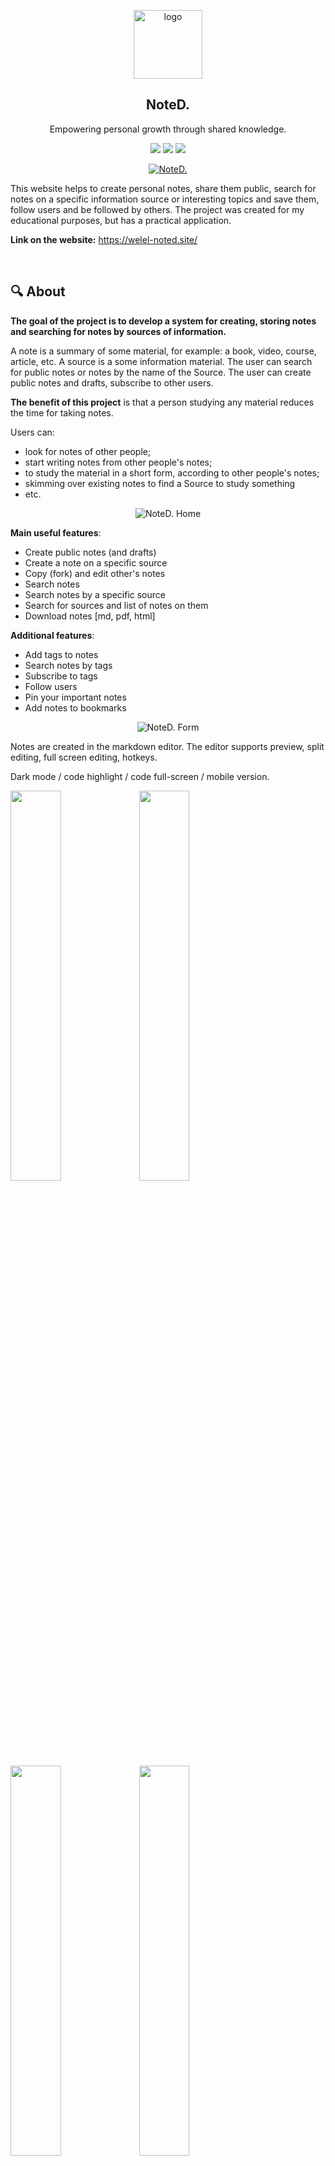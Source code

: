 <p align="center"><a href="https://welel-noted.site/"><img src="https://i.ibb.co/NjHnqXD/logo.png" alt="logo" width="110" border="0"></a></p>

<h2 align="center">NoteD.</h2>

<p align="center">Empowering personal growth through shared knowledge.</p>

<p align="center">
  <img src="https://img.shields.io/badge/python-v3.8-blue" >
  <img src="https://img.shields.io/badge/django-v4.1-blue">
  <img src="https://img.shields.io/badge/code%20style-black-black">
</p>

<p align="center">
  <a href="https://welel-noted.site/">
  <img src="https://i.ibb.co/ZMj9tvr/output-onlinepngtools.png" alt="NoteD."  border="0" />
  </a>
</p>

This website helps to create personal notes, share them public, search for notes on a specific information source or interesting topics and save them, follow users and be followed by others. The project was created for my educational purposes, but has a practical application.

**Link on the website:** https://welel-noted.site/

</br>

## 🔍 About

**The goal of the project is to develop a system for creating, storing notes and searching for notes by sources of information.**

A note is a summary of some material, for example: a book, video, course, article, etc. A source is a some information material.
The user can search for public notes or notes by the name of the Source. The user can create public notes and drafts, subscribe to other users.

**The benefit of this project** is that a person studying any material reduces the time for taking notes. 

Users can:
- look for notes of other people;
- start writing notes from other people's notes;
- to study the material in a short form, according to other people's notes;
- skimming over existing notes to find a Source to study something
- etc.

<p align="center"><img src="https://i.ibb.co/rtX98KM/screely-1671564311882.png" alt="NoteD. Home"  border="0" /></p>


**Main useful features**:

- Create public notes (and drafts)
- Create a note on a specific source
- Copy (fork) and edit other's notes
- Search notes
- Search notes by a specific source
- Search for sources and list of notes on them
- Download notes [md, pdf, html]

**Additional features**:

- Add tags to notes
- Search notes by tags
- Subscribe to tags
- Follow users
- Pin your important notes
- Add notes to bookmarks

<p align="center"><img src="https://i.ibb.co/FY8JrJw/screely-1671564251678.png" alt="NoteD. Form"  border="0" /></p>

Notes are created in the markdown editor. The editor supports preview, split editing, full screen editing, hotkeys.

Dark mode / code highlight / code full-screen / mobile version.

<p>
  <code><img width="40%" src="https://i.ibb.co/zR73qnJ/screely-1671641709714.png"></code>
  <code><img width="40%" src="https://i.ibb.co/QJCZk42/screely-1671564364437.png"></code>
  <br>
  <code><img width="40%" src="https://i.ibb.co/JRmRVjF/screely-1671630742282.png"></code>
  <code><img width="40%" src="https://i.ibb.co/86NxJQ4/screely-1671630946911.png"></code>
    <br>
  <code><img width="35%" src="https://i.ibb.co/fvGJFwN/Screen-Shot-2022-12-21-at-19-46-17-iphone13pink-portrait.png"></code>
  <code><img width="35%" src="https://i.ibb.co/Vx7scdn/Screen-Shot-2022-12-21-at-19-46-51-iphone13blue-portrait.png"></code>
</p>


## 🔥 Features

* Registration, authentication, authorization
  * with socials (google, github, yandex)
* WYSIWYG Markdown editing
* Internationalization (English, Russian)
* User profile
* Following system
* Tagging
* Search
* Bookmarks
* Likes
* Sharing content (twitter, whatsapp, telegram)
* Download posts (md, pdf, html)
* Twitter Bootstrap integration
* Responsive (modile) design
* Dark mode
* Code documentation
* GitHub API Integration (markdown)

</br>

## 🛠️ Tech stack

<p>
  <code><img width="10%" src="https://www.vectorlogo.zone/logos/python/python-ar21.svg"></code>
  <code><img width="10%" src="https://www.vectorlogo.zone/logos/djangoproject/djangoproject-ar21.svg"></code>
  <code><img width="10%" src="https://www.vectorlogo.zone/logos/postgresql/postgresql-ar21.svg"></code>
  <code><img width="10%" src="https://www.vectorlogo.zone/logos/redis/redis-ar21.svg"></code>
  <code><img width="10%" src="https://www.vectorlogo.zone/logos/git-scm/git-scm-ar21.svg"></code>
  <br/>
  
  <code><img width="10%" src="https://www.vectorlogo.zone/logos/nginx/nginx-ar21.svg"></code>
  <code><img width="10%" src="https://www.vectorlogo.zone/logos/gunicorn/gunicorn-ar21.svg"></code>
  <code><img width="10%" src="https://www.vectorlogo.zone/logos/docker/docker-ar21.svg"></code>
  <code><img width="10%" src="https://www.vectorlogo.zone/logos/jenkins/jenkins-ar21.svg"></code>
  <code><img width="10%" src="https://www.vectorlogo.zone/logos/linux/linux-ar21.svg"></code>
  </br>
  
  <code><img width="10%" src="https://www.vectorlogo.zone/logos/w3_html5/w3_html5-ar21.svg"></code>
  <code><img width="10%" src="https://www.vectorlogo.zone/logos/netlifyapp_watercss/netlifyapp_watercss-ar21.svg"></code>
  <code><img width="10%" src="https://www.vectorlogo.zone/logos/getbootstrap/getbootstrap-ar21.svg"></code>
</p>
</br>

## 🏗️ Installation

1. [Install PostgreSQL](https://www.postgresql.org/download/) and create new database.

    To use trigrams in PostgreSQL, you will need to install the `pg_trgm`
    extension first. Execute the following command from the shell to connect to your
    database:
    `psql [db_name]`
    Then, execute the following command to install the `pg_trgm` extension:
    `CREATE EXTENSION pg_trgm;`

2. Clone or download the repository.
   
3. Create [virtual environment and install requirements](https://packaging.python.org/en/latest/guides/installing-using-pip-and-virtual-environments/) from `requirements/local.txt`.

4. Fill `.env.gist` file with required data and rename it to `.env`.

5. Make migrations and migrate with a custom command.

```
python manage.py makemigrate
```

6. [Set up a cache backend.](https://docs.djangoproject.com/en/4.1/topics/cache/) or set a cache backend with following code in `core/settings/local.py`:

```python
CACHES = {
    "default": {
        "BACKEND": "common.cache.RedisDummyCache",
    }
}
```

7. Run the development server.

```
python manage.py runserver --settings=core.settings.local
```


</br>

### 👨‍💻 Team

- [Pavel Loginov](https://github.com/welel) (Backend/Frontend)
- [Eduard Antadze](https://github.com/eantdz) (DevOps)

